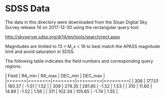 SDSS Data
======

The data in this directory were downloaded from the Sloan Digital Sky Survey
release 14 on 2017-12-30 using the rectangular query tool:

http://skyserver.sdss.org/dr14/en/tools/search/rect.aspx

Magnitudes are limited to 13 < M_x < 16 to best match the APASS magnitude
limit and avoid saturation in SDSS.

The following table indicates the field numbers and corresponding query
regions:

| Field | RA_min | RA_max | DEC_min | DEC_max |
|=======|========|========|=========|=========|
|   308 | 177.01 | 180.37 |   -1.51 |    1.52 |
|   309 | 278.35 | 281.65 |   -1.52 |    1.53 |
|   310 |  11.60 |  14.89 |   -1.52 |    1.56 |
|   311 | 102.34 | 105.65 |   -1.74 |    1.55 |
